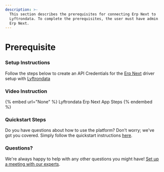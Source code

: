 ```yaml
---
description: >-
  This section describes the prerequisites for connecting Erp Next to
  Lyftrondata. To complete the prerequisites, the user must have admin access to
  Erp Next.
---
```


# Prerequisite

<mark style="color:blue;"></mark>

### Setup Instructions

Follow the steps below to create an API Credentials for the [Erp Next](None) driver setup with [Lyftrondata](https://www.lyftrondata.com)

### Video Instruction

{% embed url="None" %}
Lyftrondata Erp Next App Steps
{% endembed %}

### Quickstart Steps

Do you have questions about how to use the platform? Don't worry; we've got you covered. Simply follow the quickstart instructions [here](README.md).

### Questions? <a href="#questions" id="questions"></a>

We're always happy to help with any other questions you might have! [Set up a meeting with our experts](https://www.lyftrondata.com/book-a-meeting/).

